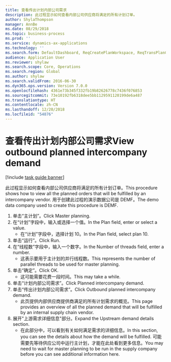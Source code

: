 ```yaml
---
title: 查看传出计划内部公司需求
description: 此过程显示如何查看内部公司供应商将满足的所有计划订单。
author: ShylaThompson
manager: AnnBe
ms.date: 08/29/2018
ms.topic: business-process
ms.prod: ''
ms.service: dynamics-ax-applications
ms.technology: ''
ms.search.form: DefaultDashboard, ReqCreatePlanWorkspace, ReqTransPlanCard, ReqOutboundIntercompanyDemand
audience: Application User
ms.reviewer: shylaw
ms.search.scope: Core, Operations
ms.search.region: Global
ms.author: shylaw
ms.search.validFrom: 2016-06-30
ms.dyn365.ops.version: Version 7.0.0
ms.openlocfilehash: 4361e73b345f332fb19b82626778c7436f076853
ms.sourcegitcommit: 73e10192fb6318dee5bb1129591120199de6a487
ms.translationtype: HT
ms.contentlocale: zh-CN
ms.lasthandoff: 12/20/2018
ms.locfileid: "54876"
---
```

# <a name="view-outbound-planned-intercompany-demand"></a><span data-ttu-id="8d90d-103">查看传出计划内部公司需求</span><span class="sxs-lookup"><span data-stu-id="8d90d-103">View outbound planned intercompany demand</span></span>

[!include [task guide banner](../../includes/task-guide-banner.md)]

<span data-ttu-id="8d90d-104">此过程显示如何查看内部公司供应商将满足的所有计划订单。</span><span class="sxs-lookup"><span data-stu-id="8d90d-104">This procedure shows how to view all the planned orders that will be fulfilled by an intercompany vendor.</span></span> <span data-ttu-id="8d90d-105">用于创建此过程的演示数据公司是 DEMF。</span><span class="sxs-lookup"><span data-stu-id="8d90d-105">The demo data company used to create this procedure is DEMF.</span></span>

1. <span data-ttu-id="8d90d-106">单击“主计划”。</span><span class="sxs-lookup"><span data-stu-id="8d90d-106">Click Master planning.</span></span>
2. <span data-ttu-id="8d90d-107">在“计划”字段中，输入或选择一个值。</span><span class="sxs-lookup"><span data-stu-id="8d90d-107">In the Plan field, enter or select a value.</span></span>
    * <span data-ttu-id="8d90d-108">在“计划”字段中，选择计划 10。</span><span class="sxs-lookup"><span data-stu-id="8d90d-108">In the Plan field, select plan 10.</span></span>  
3. <span data-ttu-id="8d90d-109">单击“运行”。</span><span class="sxs-lookup"><span data-stu-id="8d90d-109">Click Run.</span></span>
4. <span data-ttu-id="8d90d-110">在“线程数”字段中，输入一个数字。</span><span class="sxs-lookup"><span data-stu-id="8d90d-110">In the Number of threads field, enter a number.</span></span>
    * <span data-ttu-id="8d90d-111">这表示要用于主计划的并行线程数。</span><span class="sxs-lookup"><span data-stu-id="8d90d-111">This represents the number of parallel threads to be used for master planning.</span></span>  
5. <span data-ttu-id="8d90d-112">单击“确定”。</span><span class="sxs-lookup"><span data-stu-id="8d90d-112">Click OK.</span></span>
    * <span data-ttu-id="8d90d-113">这可能需要花费一段时间。</span><span class="sxs-lookup"><span data-stu-id="8d90d-113">This may take a while.</span></span>  
6. <span data-ttu-id="8d90d-114">单击“计划内部公司需求”。</span><span class="sxs-lookup"><span data-stu-id="8d90d-114">Click Planned intercompany demand.</span></span>
7. <span data-ttu-id="8d90d-115">单击“传出计划内部公司需求”。</span><span class="sxs-lookup"><span data-stu-id="8d90d-115">Click Outbound planned intercompany demand.</span></span>
    * <span data-ttu-id="8d90d-116">此页提供内部供应商提供商满足的所有计划需求的概览。</span><span class="sxs-lookup"><span data-stu-id="8d90d-116">This page provides an overview of all the planned demand that will be fulfilled by an internal supply chain vendor.</span></span>  
8. <span data-ttu-id="8d90d-117">展开"上游需求详细信息"部分。</span><span class="sxs-lookup"><span data-stu-id="8d90d-117">Expand the Upstream demand details section.</span></span>
    * <span data-ttu-id="8d90d-118">在此部分中，可以看到有关如何满足需求的详细信息。</span><span class="sxs-lookup"><span data-stu-id="8d90d-118">In this section, you can see the details about how the demand will be fulfilled.</span></span> <span data-ttu-id="8d90d-119">可能需要先等待供应公司中运行主计划，才能在此处看到更多信息。</span><span class="sxs-lookup"><span data-stu-id="8d90d-119">You may need to wait for master planning to be run in the supply company before you can see additional information here.</span></span>  

